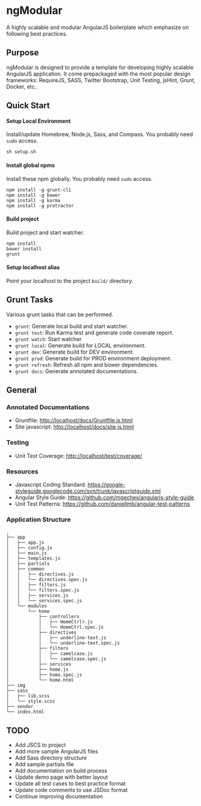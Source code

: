 # ngModular
A highly scalable and modular AngularJS boilerplate which emphasize on following best practices.

## Purpose
ngModular is designed to provide a template for developing highly scalable AngularJS application.  It come prepackaged with the most popular design frameworks:  RequireJS, SASS, Twitter Bootstrap, Unit Testing, jsHint, Grunt, Docker, etc..

## Quick Start
#### Setup Local Environment
Install/update Homebrew, Node.js, Sass, and Compass. You probably need ```sudo``` access.

   	sh setup.sh
   	
#### Install global npms
Install these npm globally. You probably need ```sudo``` access.

	npm install -g grunt-cli
	npm install -g bower
	npm install -g karma
	npm install -g protractor
   	
#### Build project
Build project and start watcher.

	npm install
	bower install
	grunt

#### Setup localhost alias
Point your localhost to the project ```build/``` directory.

## Grunt Tasks
Various grunt tasks that can be performed.

- ```grunt```: Generate local build and start watcher.
- ```grunt test```: Run Karma test and generate code coverate report.
- ```grunt watch```: Start watcher
- ```grunt local```: Generate build for LOCAL environment.
- ```grunt dev```: Generate build for DEV environment.
- ```grunt prod```: Generate build for PROD environment deployment.
- ```grunt refresh```: Refresh all npm and bower dependencies.
- ```grunt docs```: Generate annotated documentations.
    
	
## General
### Annotated Documentations
- Gruntfile: <http://localhost/docs/Gruntfile.js.html>
- Site javascript: <http://localhost/docs/site.js.html>

### Testing
- Unit Test Coverage: <http://localhost/test/coverage/>

### Resources
- Javascript Coding Standard: <https://google-styleguide.googlecode.com/svn/trunk/javascriptguide.xml>
- Angular Style Guide: <https://github.com/mgechev/angularjs-style-guide>
- Unit Test Patterns: <https://github.com/daniellmb/angular-test-patterns>


### Application Structure
```
.
├── app
│   ├── app.js
│   ├── config.js
│   ├── main.js
│   ├── templates.js
│   ├── partials
│   ├── common
│   │   ├── directives.js
│   │   └── directives.spec.js
│   │   ├── filters.js
│   │   └── filters.spec.js
│   │   ├── services.js
│   │   └── services.spec.js
│   └── modules
│       └── home
│           ├── controllers
│           │	├── HomeCtrlr.js
│           │	└── HomeCtrl.spec.js
│           ├── directives
│           │	├── underline-text.js
│           │	└── underline-text.spec.js
│           ├── filters
│           │	├── camelcase.js
│           │	└── camelcase.spec.js
│           ├── services
│           ├── home.js
│           ├── home.spec.js
│           └── home.html
├── img
├── sass
│   ├── lib.scss
│   └── style.scss
├── vendor
└── index.html
```

## TODO
- Add JSCS to project
- Add more sample AngularJS files
- Add Sass directory structure
- Add sample partials file
- Add documentation on build process
- Update demo page with better layout
- Update all test cases to best practice format
- Update code comments to use JSDoc format
- Continue improving documentation
